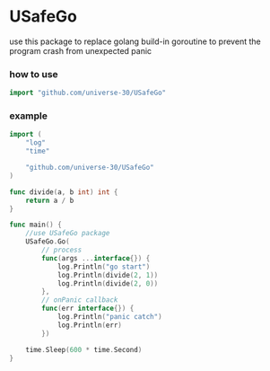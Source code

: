 # USafeGo

use this package to replace golang build-in goroutine to prevent the program crash from unexpected panic

### how to use
```go
import "github.com/universe-30/USafeGo"
```

### example
```go
import (
	"log"
	"time"

	"github.com/universe-30/USafeGo"
)

func divide(a, b int) int {
	return a / b
}

func main() {
	//use USafeGo package
	USafeGo.Go(
		// process
		func(args ...interface{}) {
			log.Println("go start")
			log.Println(divide(2, 1))
			log.Println(divide(2, 0))
		},
		// onPanic callback
		func(err interface{}) {
			log.Println("panic catch")
			log.Println(err)
		})

	time.Sleep(600 * time.Second)
}
```

